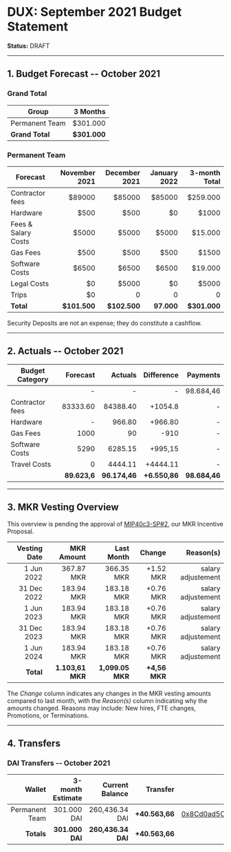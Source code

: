 # DUX: September 2021 Budget Statement

**Status:** DRAFT

---

## 1. Budget Forecast -- October 2021

### Grand Total

| Group           | 3 Months       |
|-----------------|---------------:|
| Permanent Team  |       $301.000  |
| **Grand Total** |   **$301.000** |

### Permanent Team

| Forecast                     | November 2021 | December 2021 | January 2022 | 3-month Total |
|------------------------------|----------:|----------:|------------:|--------------:|
| Contractor fees              |   $89000 |   $85000 |     $85000 |      $259.000 |
| Hardware | $500 |     $500      |       $0     |     $1000      |
| Fees & Salary Costs          |    $5000 |     $5000 |       $5000 |       $15.000 |
| Gas Fees                     |      $500 |      $500 |       $500 |        $1500 |
| Software Costs               |      $6500 |      $6500 |        $6500 |          $19.000 |
| Legal Costs               |      $0  |      $5000 |        $0 |          $5000 |
| Trips             |      $0 |      0 |       0 |         0 |
| **Total**                    |**$101.500**|**$102.500**|**97.000**|  **$301.000**|

Security Deposits are not an expense; they do constitute a cashflow.

---

## 2. Actuals -- October 2021


| Budget Category     | Forecast       | Actuals        | Difference      | Payments       |
| ------------------- | -------------: | -------------: | --------------: | -------------: |
|                     | -              | -              | -               | 98.684,46        |
| Contractor fees     | 83333.60        | 84388.40        | +1054.8         | -              |
| Hardware            | -               | 966.80        | +966.80           | -              |
| Gas Fees            | 1000            | 90              | -910             | -              |
| Software Costs      | 5290            | 6285.15         | +995,15              | -              |
| Travel Costs        | 0               | 4444.11        | +4444.11          | -              |
|                     | **89.623,6**    | **96.174,46**    | **+6.550,86**      | **98.684,46**    |


---

## 3. MKR Vesting Overview

This overview is pending the approval of [MIP40c3-SP#2](), our MKR Incentive Proposal.
 
|  Vesting Date         |       MKR Amount | Last Month |        Change |      Reason(s) |
|----------------------:|-----------------:|-----------:|--------------:|---------------:|
|  1 Jun 2022          |       367.87 MKR |     366.35 MKR  |   +1.52 MKR |      salary adjustement |
|  31 Dec 2022          |       183.94 MKR |     183.18 MKR |   +0.76 MKR |      salary adjustement |
|  1 Jun 2023          |        183.94 MKR |      183.18 MKR |   +0.76 MKR |      salary adjustement |
|  31 Dec 2023          |       183.94 MKR |      183.18 MKR |   +0.76 MKR |      salary adjustement |
|  1 Jun 2024          |        183.94 MKR |      183.18 MKR |   +0.76 MKR |      salary adjustement |
|  **Total**            | **1.103,61 MKR** |  **1,099.05 MKR** | **+4,56 MKR** |                |

The *Change* column indicates any changes in the MKR vesting amounts compared to last month, with the *Reason(s)* column indicating why the amounts changed. Reasons may include: New hires, FTE changes, Promotions, or Terminations.

---

## 4. Transfers

### DAI Transfers -- October 2021

|             Wallet | 3-month Estimate | Current Balance |         Transfer |                          Multi-sig Address |
|-------------------:|-----------------:|----------------:|-----------------:|-------------------------------------------:|
|     Permanent Team |      301.000 DAI |           260,436.34 DAI | **+40.563,66** | [0x8Cd0ad5C55498Aacb72b6689E1da5A284C69c0C7](https://gnosis-safe.io/app/#/safes/0x8Cd0ad5C55498Aacb72b6689E1da5A284C69c0C7/balances) |
|     **Totals**     |  **301.000 DAI** |       **260,436.34 DAI** | **+40.563,66** |                                            |
